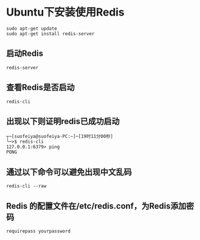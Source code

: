 # Ubuntu下安装使用Redis

```
sudo apt-get update
sudo apt-get install redis-server
```

## 启动Redis

```
redis-server
```

## 查看Redis是否启动

```
redis-cli
```

## 出现以下则证明redis已成功启动

```
┬─[suofeiya@suofeiya-PC:~]─[19时11分00秒]
╰─>$ redis-cli
127.0.0.1:6379> ping
PONG
```

## 通过以下命令可以避免出现中文乱码

```
redis-cli --raw
```

## Redis 的配置文件在/etc/redis.conf，为Redis添加密码

```
requirepass yourpassword
```



